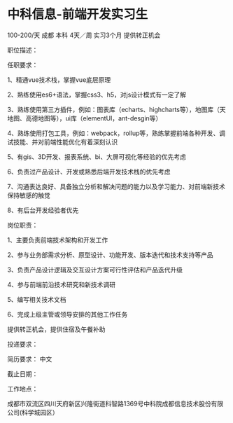 # 中科信息-前端开发实习生

100-200/天 成都 本科 4天／周 实习3个月 提供转正机会

职位描述：

任职要求：  

 1、精通vue技术栈，掌握vue底层原理 

  2、熟练使用es6+语法，掌握css3、h5，对js设计模式有一定了解

   3、熟练使用第三方插件，例如：图表库（echarts、highcharts等），地图库（天地图、高德地图等），ui库（elementUI，ant-desgin等） 

 4、熟练使用打包工具，例如：webpack，rollup等，熟练掌握前端各种开发、调试技能、并对前端性能优化有着深刻认识   

5、有gis、3D开发、报表系统、bi、大屏可视化等经验的优先考虑  

6、负责过产品设计、开发或熟悉后端开发技术栈的优先考虑

  7、沟通表达良好、具备独立分析和解决问题的能力以及学习能力、对前端新技术保持敏感的触觉

  8、有后台开发经验者优先



岗位职责：  

 1、主要负责前端技术架构和开发工作  

 2、参与业务部需求分析、原型设计、功能开发、版本迭代和技术支持等产品   

3、负责产品设计逻辑及交互设计方案可行性评估和产品迭代升级  

 4、参与前端前沿技术研究和新技术调研

   5、编写相关技术文档

  6、完成上级主管或领导安排的其他工作任务



提供转正机会，提供住宿及午餐补助

投递要求：

简历要求： 中文

截止日期：

工作地点：

成都市双流区四川天府新区兴隆街道科智路1369号中科院成都信息技术股份有限公司(科学城园区）